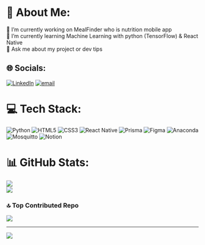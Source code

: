 # 💫 About Me:
🔭 I’m currently working on MealFinder who is nutrition mobile app<br>🌱 I’m currently learning Machine Learning with python (TensorFlow) & React Native<br>💬 Ask me about my project or dev tips<br>


## 🌐 Socials:
[![LinkedIn](https://img.shields.io/badge/LinkedIn-%230077B5.svg?logo=linkedin&logoColor=white)](https://linkedin.com/in/joris-noël-14326a239) [![email](https://img.shields.io/badge/Email-D14836?logo=gmail&logoColor=white)](mailto:joris.noel12@gmail.com) 

# 💻 Tech Stack:
![Python](https://img.shields.io/badge/python-3670A0?style=for-the-badge&logo=python&logoColor=ffdd54) ![HTML5](https://img.shields.io/badge/html5-%23E34F26.svg?style=for-the-badge&logo=html5&logoColor=white) ![CSS3](https://img.shields.io/badge/css3-%231572B6.svg?style=for-the-badge&logo=css3&logoColor=white) ![React Native](https://img.shields.io/badge/react_native-%2320232a.svg?style=for-the-badge&logo=react&logoColor=%2361DAFB) ![Prisma](https://img.shields.io/badge/Prisma-3982CE?style=for-the-badge&logo=Prisma&logoColor=white) ![Figma](https://img.shields.io/badge/figma-%23F24E1E.svg?style=for-the-badge&logo=figma&logoColor=white) ![Anaconda](https://img.shields.io/badge/Anaconda-%2344A833.svg?style=for-the-badge&logo=anaconda&logoColor=white) ![Mosquitto](https://img.shields.io/badge/mosquitto-%233C5280.svg?style=for-the-badge&logo=eclipsemosquitto&logoColor=white) ![Notion](https://img.shields.io/badge/Notion-%23000000.svg?style=for-the-badge&logo=notion&logoColor=white)
# 📊 GitHub Stats:
![](https://nirzak-streak-stats.vercel.app/?user=0nuc&theme=catppuccin_latte&hide_border=false)  
![](https://github-readme-stats.vercel.app/api/top-langs/?username=0nuc&theme=catppuccin_latte&hide_border=false&include_all_commits=false&count_private=false&layout=compact)


### 🔝 Top Contributed Repo
![](https://github-contributor-stats.vercel.app/api?username=0nuc&limit=5&theme=catppuccin_latte&combine_all_yearly_contributions=true)

---
[![](https://visitcount.itsvg.in/api?id=0nuc&icon=5&color=0)](https://visitcount.itsvg.in)

<!-- Proudly created with GPRM ( https://gprm.itsvg.in ) -->
